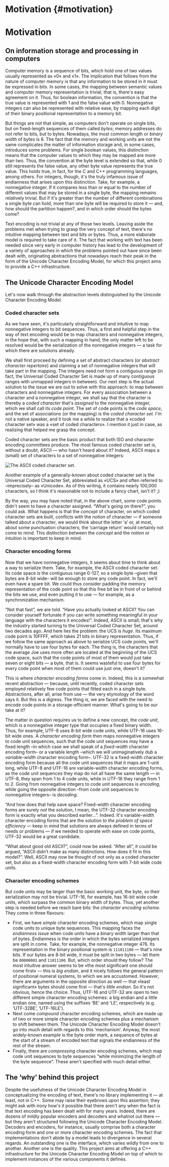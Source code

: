 # Motivation  {#motivation}

Motivation
========================================


On information storage and processing in computers
----------------------------------------

Computer memory is a sequence of bits, which hold one of two values usually represented as «0» and «1». The implication that follows from the nature of computer memory is that any information to be stored in it must be expressed in bits. In some cases, the mapping between semantic values and computer memory representation is trivial, that is, there's easy agreement on it. Thus, for boolean information, the convention is that the true value is represented with 1 and the false value with 0. Nonnegative integers can also be represented with relative ease, by mapping each digit of their binary positional representation to a memory bit.

But things are not that simple, as computers don't operate on single bits, but on fixed-length sequences of them called _bytes_; memory addresses do not refer to bits, but to bytes. Nowadays, the most common length or _binary width_ of bytes is 8. The fact that the memory and working units are not the same complicates the matter of information storage and, in some cases, introduces some problems. For single boolean values, this distinction means that the computer values to which they may be mapped are more than two. Thus, the convention at the byte level is extended so that, while 0 still represents the false value, any other byte value represents the true value. This holds true, in fact, for the C and C++ programming languages, among others. For integers, though, it's the truly infamous issue of endianness that arises upon this distinction. Take, for example, a nonnegative integer. If it compares less than or equal to the number of different values that may be stored in a single byte, the mapping remains relatively trivial. But if it's greater than the number of different combinations a single byte can hold, more than one byte will be required to store it — and, how should the partition happen?, and in which order should the bytes come?

Text encoding is not trivial at any of those two levels. Leaving aside the problems met when trying to grasp the very concept of text, there's no intuitive mapping between text and bits or bytes. Thus, a more elaborate model is required to take care of it. The fact that working with text has been needed since very early in computer history has lead to the development of a variety of approaches in which the problems pointed out have since been dealt with, originating abstractions that nowadays reach their peak in the form of the Unicode Character Encoding Model, for which this project aims to provide a C++ infrastructure.


The Unicode Character Encoding Model
----------------------------------------

Let's now walk through the abstraction levels distinguished by the Unicode Character Encoding Model.

### Coded character sets
As we have seen, it's particularly straightforward and intuitive to map nonnegative integers to bit sequences. Thus, a first and helpful step in the way of text encoding would be to map characters and nonnegative integers, in the hope that, with such a mapping in hand, the only matter left to be resolved would be the serialization of the nonnegative integers — a task for which there are solutions already.

We shall first proceed by defining a set of abstract characters (or _abstract character repertoire_) and claiming a set of nonnegative integers that will take part in the mapping. The integers need not form a contiguous range (in fact, the Universal Coded Character Set is made up of many contiguous ranges with unmapped integers in between). Our next step is the actual solution to the issue we are out to solve with this approach: to map between characters and nonnegative integers. For every association between a character and a nonnegative integer, we shall say that the character is thereby a _coded character_ that's _assigned_ to the nonnegative integer, which we shall call its _code point_. The set of code points is the _code space_, and the set of associations (or the mapping) is the _coded character set_. I'm not a native speaker, and it took me a while to realize that a «coded character set» was a «set of coded characters». I mention it just in case, as realizing that helped me grasp the concept.

Coded character sets are the basic product that both ISO and character encoding committees produce. The most famous coded character set is, without a doubt, ASCII — who hasn't heard about it? Indeed, ASCII maps a (small) set of characters to a set of nonnegative integers:

![The ASCII coded character set.](ascii-chart.png)

Another example of a generally-known about coded character set is the Universal Coded Character Set, abbreviated as «UCS» and often referred to –imprecisely– as «Unicode». As of this writing, it contains nearly 100,000 characters, so I think it's reasonable not to include a fancy chart, isn't it? ;)

By the way, you may have noted that, in the above chart, some code points didn't seem to have a character assigned. “What's going on there?”, you could ask. What happens is that the _concept_ of character, on which coded character sets are built, conflicts with the _notion_ of character — if someone talked about a character, we would think about the letter ‘a’ or, at most, about some punctuation characters; the ‘carriage return’ would certainly not come to mind. This distinction between the _concept_ and the _notion_ or _intuition_ is important to keep in mind.

### Character encoding forms
Now that we have nonnegative integers, it seems about time to think about a way to serialize them. Take, for example, the ASCII coded character set. Its code space is the contiguous range 0-127, so a single byte –given that bytes are 8-bit wide– will be enough to store any code point. In fact, we'll even have a spare bit. We could thus consider padding the memory representation of the code point so that this free bit be in front of or behind the bits we use, and even putting it to use — for example, as a synchronization mechanism.

“Not that fast”, we are told. “Have you actually looked at ASCII? You can consider yourself fortunate if you can write something meaningful in your language with the characters it encodes!”. Indeed, ASCII is small; that's why the industry started turning to the Universal Coded Character Set, around two decades ago. And here lies the problem: the UCS is _huge_. Its maximum code point is 10FFFF, which takes 21 bits in binary representation. Thus, if we follow the same approach as above to serialize UCS code points, we'll normally have to use four bytes for each. The thing is, the characters that the average Joe uses more often are located at the beginning of the UCS code space, such that the code points of most of them would just take seven or eight bits — a byte, that is. It seems wasteful to use four bytes for every code point when most of them could use just one, doesn't it?

This is where _character encoding forms_ come in. Indeed, this is a somewhat recent abstraction — because, until recently, coded character sets employed relatively few code points that fitted each in a single byte. Abstractions, after all, arise from use — the very etymology of the word says it. But this is a digress. The thing is, we are faced with the need to encode code points in a storage-efficient manner. What's going to be our take at it?

The matter in question requires us to define a new concept, the _code unit_, which is a nonnegative integer type that occupies a fixed binary width. Thus, for example, UTF-8 uses 8-bit wide code units, while UTF-16 uses 16-bit wide ones. A _character encoding form_ then maps nonnegative integers to code unit sequences, such that the code unit sequences may have a fixed length –in which case we shall speak of a _fixed-width_ character encoding form– or a variable length –which we will unimaginatively dub a _variable-width_ character encoding form–. UTF-32 is a fixed-width character encoding form because all the code unit sequences that it maps are 1-unit long, while UTF-8 and UTF-16 are variable-width character encoding forms, as the code unit sequences they map do not all have the same length — in UTF-8, they span from 1 to 4 code units, while in UTF-16 they range from 1 to 2. Going from nonnegative integers to code unit sequences is _encoding_, while going the opposite direction –from code unit sequences to nonnegative integers– is _decoding_.

“And how does that help save space? Fixed-width character encoding forms are surely *not* the solution, I mean, the UTF-32 character encoding form is exactly what you described earlier…”. Indeed. It's variable-width character encoding forms that are the solution _to the problem of space efficiency_ — keep in mind that solutions are always defined in terms of needs or problems — if we needed to operate with ease on code points, UTF-32 would be a great candidate.

“What about good old ASCII?”, could now be asked. “After all”, it could be argued, “ASCII didn't make as many distinctions. How does it fit in this model?”. Well, ASCII may now be thought of not only as a coded character set, but also as a fixed-width character encoding form with 7-bit wide code units.

### Character encoding schemes
But code units may be larger than the basic working unit, the byte, so their serialization may not be trivial. UTF-16, for example, has 16-bit wide code units, which surpass the common binary width of bytes. Thus, yet another step is needed before we reach bare bits: the _character encoding scheme_. They come in three flavours:

 * First, we have _simple_ character encoding schemes, which map single code units to unique byte sequences. This mapping faces the _endianness_ issue when code units have a binary width larger than that of bytes. Endianness is the order in which the bytes serialized integers are split in come. Take, for example, the nonnegative integer 476. Its representation in the binary positional system is `111011100` — that's nine bits. If our bytes are 8-bit wide, it must be split in two bytes — let them be `00000001` and `11011100`. But, which order should they follow? The most intuitive answer seems to be «the most significant one should come first» — this is _big endian_, and it nicely follows the general pattern of positional numeral systems, to which we are accustomed. However, there are arguments in the opposite direction as well — that «least significant» bytes should come first — that's _little endian_. So it's not obvious, hence the choice. Thus, UTF-16 and UTF-32 are open to two different simple character encoding schemes: a big endian and a little endian one, named using the suffixes ‘BE’ and ‘LE’, respectively (e.g. ‘UTF-32BE’, ‘UTF-16LE’).
 * Next come _compound_ character encoding schemes, which are made up of two or more simple character encoding schemes plus a mechanism to shift between them. The Unicode Character Encoding Model doesn't go into much detail with regards to this ‘mechanism’. Anyway, the most widely-known example is the byte order mark, a sequence of bytes at the start of a stream of encoded text that signals the endianness of the rest of the stream.
 * Finally, there are _compressing_ character encoding schemes, which map code unit sequences to byte sequences “while minimizing the length of the byte sequence”. These aren't specified with much detail either.


The ‘why’ behind this project
----------------------------------------

Despite the usefulness of the Unicode Character Encoding Model in conceptualizing the encoding of text, there's no library implementing it — at least, not in C++. Some may raise their eyebrows upon this assertion; they might ask with irony how's it possible that there aren't any when the fact is that text encoding has been dealt with for many years. Indeed, there are dozens of mildly popular encoders and decoders and whatnot out there — but they aren't structured following the Unicode Character Encoding Model. Decoders and encoders, for instance, usually comprise both a character encoding form and one or more character encoding schemes. The fact that implementations don't abide by a model leads to divergence in several regards. An outstanding one is the interface, which varies wildly from one to another. Another one is the quality. This project aims at offering a C++ infrastructure for the Unicode Character Encoding Model on top of which to implement instances of the various components it defines.